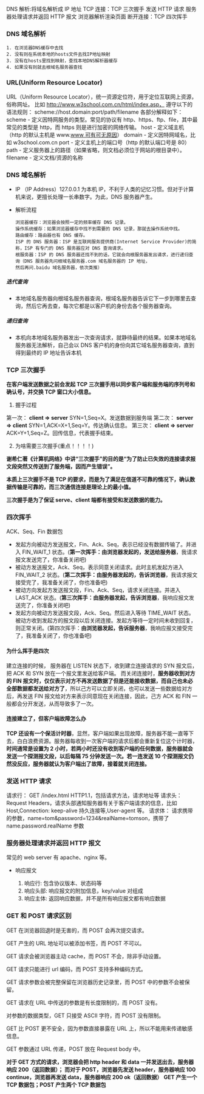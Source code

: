 DNS 解析:将域名解析成 IP 地址
TCP 连接：TCP 三次握手
发送 HTTP 请求
服务器处理请求并返回 HTTP 报文
浏览器解析渲染页面
断开连接：TCP 四次挥手

### DNS 域名解析

    1. 在浏览器DNS缓存中去找
    2. 没有则在系统本地的hosts文件去找IP地址映射
    3. 没有在hosts里找到映射，查找本地DNS解析器缓存
    4. 如果没有则就去根域名服务器查找

### URL(Uniform Resource Locator)

URL（Uniform Resource Locator），统一资源定位符，用于定位互联网上资源，俗称网址。
比如 http://www.w3school.com.cn/html/index.asp，
遵守以下的语法规则：
scheme://host.domain:port/path/filename
各部分解释如下：
scheme - 定义因特网服务的类型。常见的协议有 http、https、ftp、file，其中最常见的类型是 http，而 https 则是进行加密的网络传输。
host - 定义域主机（http 的默认主机是 www.[www 可有可无原因](https://www.jb51.net/yunying/483942.html)）
domain - 定义因特网域名，比如 w3school.com.cn
port - 定义主机上的端口号（http 的默认端口号是 80）
path - 定义服务器上的路径（如果省略，则文档必须位于网站的根目录中）。
filename - 定义文档/资源的名称

### DNS 域名解析

- IP （IP Address）127.0.0.1 为本机 IP，不利于人类的记忆习惯。但对于计算机来说，更擅长处理一长串数字。为此，DNS 服务器产生。

- 解析流程

      浏览器缓存：浏览器会按照一定的频率缓存 DNS 记录。
      操作系统缓存：如果浏览器缓存中找不到需要的 DNS 记录，那就去操作系统中找。
      路由缓存：路由器也有 DNS 缓存。
      ISP 的 DNS 服务器：ISP 是互联网服务提供商(Internet Service Provider)的简称，ISP 有专门的 DNS 服务器应对 DNS 查询请求。
      根服务器：ISP 的 DNS 服务器还找不到的话，它就会向根服务器发出请求，进行递归查询（DNS 服务器先问根域名服务器.com 域名服务器的 IP 地址，
      然后再问.baidu 域名服务器，依次类推）

##### 迭代查询

- 本地域名服务器向根域名服务器查询，根域名服务器告诉它下一步到哪里去查询，然后它再去查，每次它都是以客户机的身份去各个服务器查询。

##### 递归查询

- 本机向本地域名服务器发出一次查询请求，就静待最终的结果。如果本地域名服务器无法解析，自己会以 DNS 客户机的身份向其它域名服务器查询，直到得到最终的 IP 地址告诉本机

### TCP 三次握手

**在客户端发送数据之前会发起 TCP 三次握手用以同步客户端和服务端的序列号和确认号，并交换 TCP 窗口大小信息。**

1. 握手过程

第一次： **client => server** SYN=1,Seq=X。发送数据到服务端
第二次： **server => client** SYN=1,ACK=X+1,Seq=Y。传达确认信息。
第三次： **client => server** ACK=Y+1,Seq=Z。回传信息，代表握手结束。

2. 为啥需要三次握手(重点！！！！)

**谢希仁著《计算机网络》中讲“三次握手”的目的是“为了防止已失效的连接请求报文段突然又传送到了服务端，因而产生错误”。**

**本质上三次握手不是 TCP 的要求，而是为了满足在信道不可靠的情况下，确认数据传输是可靠的，而三次通信连接是理论上的最小值。**

**三次握手是为了保证 serve、client 端都有接受和发送数据的能力。**

### 四次挥手

ACK、Seq、Fin 数据包

- 发起方向被动方发送报文，Fin、Ack、Seq，表示已经没有数据传输了。并进入 FIN_WAIT_1 状态。(**第一次挥手：由浏览器发起的，发送给服务器**，我请求报文发送完了，你准备关闭吧)
- 被动方发送报文，Ack、Seq，表示同意关闭请求。此时主机发起方进入 FIN_WAIT_2 状态。(**第二次挥手：由服务器发起的，告诉浏览器**，我请求报文接受完了，我准备关闭了，你也准备吧)
- 被动方向发起方发送报文段，Fin、Ack、Seq，请求关闭连接。并进入 LAST_ACK 状态。(**第三次挥手：由服务器发起，告诉浏览器**，我响应报文发送完了，你准备关闭吧)
- 发起方向被动方发送报文段，Ack、Seq。然后进入等待 TIME_WAIT 状态。被动方收到发起方的报文段以后关闭连接。发起方等待一定时间未收到回复，则正常关闭。(第四次挥手：**由浏览器发起，告诉服务器**，我响应报文接受完了，我准备关闭了，你也准备吧)

#### 为什么挥手是四次

建立连接的时候， 服务器在 LISTEN 状态下，收到建立连接请求的 SYN 报文后，把 ACK 和 SYN 放在一个报文里发送给客户端。
而关闭连接时，**服务器收到对方的 FIN 报文时，仅仅表示对方不再发送数据了但是还能接收数据，而自己也未必全部数据都发送给对方了**，所以己方可以立即关闭，也可以发送一些数据给对方后，再发送 FIN 报文给对方来表示同意现在关闭连接，因此，己方 ACK 和 FIN 一般都会分开发送，从而导致多了一次。

#### 连接建立了，但客户端故障怎么办

**TCP 还设有一个保活计时器**，显然，客户端如果出现故障，服务器不能一直等下去，白白浪费资源。服务器每收到一次客户端的请求后都会重新复位这个计时器，**时间通常是设置为 2 小时，若两小时还没有收到客户端的任何数据，服务器就会发送一个探测报文段，以后每隔 75 分钟发送一次。若一连发送 10 个探测报文仍然没反应，服务器就认为客户端出了故障，接着就关闭连接。**

### 发送 HTTP 请求

请求行： GET /index.html HTTP1.1，包括请求方法，请求地址等
请求头： Request Headers，请求头部通知服务器有关于客户端请求的信息，比如 Host,Connection: keep-alive 持久连接等,User-agent 等。
请求体： 请求携带的参数，name=tom&password=1234&realName=tomson，携带了 name.password.realName 参数

### 服务器处理请求并返回 HTTP 报文

常见的 web server 有 apache、nginx 等。

- 响应报文

  1. 响应行: 包含协议版本、状态码等
  2. 响应头部: 响应报文的附加信息，key/value 对组成
  3. 响应主体: 返回响应数据，并不是所有响应报文都有响应数据

### GET 和 POST 请求区别

GET 在浏览器回退时是无害的，而 POST 会再次提交请求。

GET 产生的 URL 地址可以被添加书签，而 POST 不可以。

GET 请求会被浏览器主动 cache，而 POST 不会，除非手动设置。

GET 请求只能进行 url 编码，而 POST 支持多种编码方式。

GET 请求参数会被完整保留在浏览器历史记录里，而 POST 中的参数不会被保留。

GET 请求在 URL 中传送的参数是有长度限制的，而 POST 没有。

对参数的数据类型，GET 只接受 ASCII 字符，而 POST 没有限制。

GET 比 POST 更不安全，因为参数直接暴露在 URL 上，所以不能用来传递敏感信息。

GET 参数通过 URL 传递，POST 放在 Request body 中。

**对于 GET 方式的请求，浏览器会把 http header 和 data 一并发送出去，服务器响应 200（返回数据）；
而对于 POST，浏览器先发送 header，服务器响应 100 continue，浏览器再发送 data，服务器响应 200 ok（返回数据）**
**GET 产生一个 TCP 数据包；POST 产生两个 TCP 数据包**
